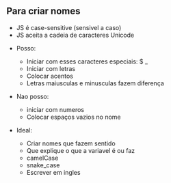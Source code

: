 ## Para criar nomes

* JS é case-sensitive (sensivel a caso)
* JS aceita a cadeia de caracteres Unicode

- Posso:
    * Iniciar com esses caracteres especiais: $ _
    * Iniciar com letras
    * Colocar acentos
    * Letras maiusculas e minusculas fazem diferença

- Nao posso:
    * iniciar com numeros
    * Colocar espaços vazios no nome

- Ideal:
    * Criar nomes que fazem sentido
    * Que explique o que a variavel é ou faz
    * camelCase
    * snake_case
    * Escrever em ingles